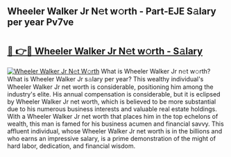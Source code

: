 ## Wheeler Walker Jr N𝚎t w𝚘rth - Part-EJE S𝚊lary per year Pv7ve

# <h2><a href="http://gc5774n.nevu.top/?p=Wheeler+Walker+Jr">🔗 👉🔴 Wheeler Walker Jr N𝚎t w𝚘rth - S𝚊lary</a></h2>

[![Wheeler Walker Jr N𝚎t W𝚘rth](https://i.imgur.com/Oavwk0R.jpeg)](http://gc5774n.nevu.top/?p=Wheeler+Walker+Jr)
What is Wheeler Walker Jr n𝚎t w𝚘rth? What is Wheeler Walker Jr s𝚊lary per year?
This wealthy individual's Wheeler Walker Jr net worth is considerable, positioning him among the industry's elite. His annual compensation is considerable, but it is eclipsed by Wheeler Walker Jr net worth, which is believed to be more substantial due to his numerous business interests and valuable real estate holdings. With a Wheeler Walker Jr net worth that places him in the top echelons of wealth, this man is famed for his business acumen and financial savvy. This affluent individual, whose Wheeler Walker Jr net worth is in the billions and who earns an impressive salary, is a prime demonstration of the might of hard labor, dedication, and financial wisdom.
